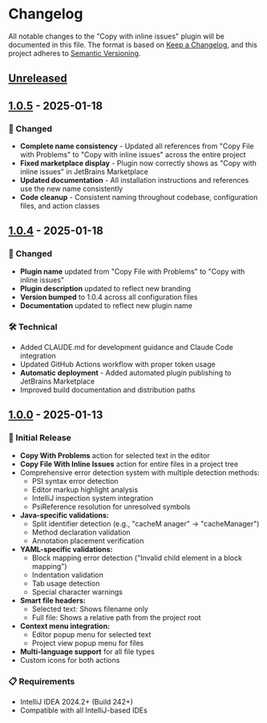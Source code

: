 # Changelog

All notable changes to the "Copy with inline issues" plugin will be documented in this file.
The format is based on [Keep a Changelog](https://keepachangelog.com/en/1.0.4/),
and this project adheres to [Semantic Versioning](https://semver.org/spec/v2.0.0.html).

## [Unreleased]

## [1.0.5] - 2025-01-18

### 🔄 Changed

- **Complete name consistency** - Updated all references from "Copy File with Problems" to "Copy with inline issues" across the entire project
- **Fixed marketplace display** - Plugin now correctly shows as "Copy with inline issues" in JetBrains Marketplace
- **Updated documentation** - All installation instructions and references use the new name consistently
- **Code cleanup** - Consistent naming throughout codebase, configuration files, and action classes

## [1.0.4] - 2025-01-18

### 🔄 Changed

- **Plugin name** updated from "Copy File with Problems" to "Copy with inline issues"
- **Plugin description** updated to reflect new branding
- **Version bumped** to 1.0.4 across all configuration files
- **Documentation** updated to reflect new plugin name

### 🛠️ Technical

- Added CLAUDE.md for development guidance and Claude Code integration
- Updated GitHub Actions workflow with proper token usage
- **Automatic deployment** - Added automated plugin publishing to JetBrains Marketplace
- Improved build documentation and distribution paths

## [1.0.0] - 2025-01-13

### 🎉 Initial Release

- **Copy With Problems** action for selected text in the editor
- **Copy File With Inline Issues** action for entire files in a project tree
- Comprehensive error detection system with multiple detection methods:
  - PSI syntax error detection
  - Editor markup highlight analysis
  - IntelliJ inspection system integration
  - PsiReference resolution for unresolved symbols
- **Java-specific validations:**
  - Split identifier detection (e.g., "cacheM anager" → "cacheManager")
  - Method declaration validation
  - Annotation placement verification
- **YAML-specific validations:**
  - Block mapping error detection ("Invalid child element in a block mapping")
  - Indentation validation
  - Tab usage detection
  - Special character warnings
- **Smart file headers:**
  - Selected text: Shows filename only
  - Full file: Shows a relative path from the project root
- **Context menu integration:**
  - Editor popup menu for selected text
  - Project view popup menu for files
- **Multi-language support** for all file types
- Custom icons for both actions

### 📋 Requirements

- IntelliJ IDEA 2024.2+ (Build 242+)
- Compatible with all IntelliJ-based IDEs

[Unreleased]: https://github.com/Israel-Kli/jetbrains-plugin-copy-with-inline-issues/compare/v1.0.5...HEAD
[1.0.5]: https://github.com/Israel-Kli/jetbrains-plugin-copy-with-inline-issues/compare/v1.0.4...v1.0.5
[1.0.4]: https://github.com/Israel-Kli/jetbrains-plugin-copy-with-inline-issues/compare/v1.0.0...v1.0.4
[1.0.0]: https://github.com/Israel-Kli/jetbrains-plugin-copy-with-inline-issues/commits/v1.0.0

